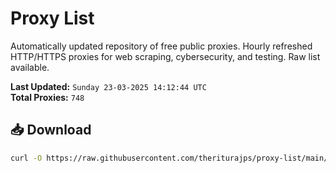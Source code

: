 # Proxy List

Automatically updated repository of free public proxies. Hourly refreshed HTTP/HTTPS proxies for web scraping, cybersecurity, and testing. Raw list available.

**Last Updated:** `Sunday 23-03-2025 14:12:44 UTC`  
**Total Proxies:** `748`

## 📥 Download
```bash
curl -O https://raw.githubusercontent.com/theriturajps/proxy-list/main/proxies.txt
